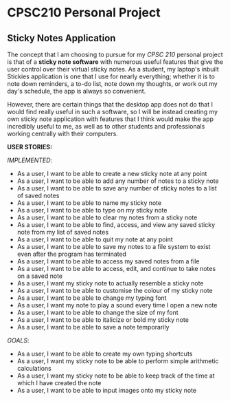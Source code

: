 # CPSC210 Personal Project

## Sticky Notes Application

The concept that I am choosing to pursue for my *CPSC 210* personal project is that of a **sticky
note software** with numerous useful features that give the user control over their virtual sticky notes.
As a student, my laptop's inbuilt Stickies application is one that I use for nearly everything; whether it is to 
note down reminders, a to-do list, note down my thoughts, or work out my day's schedule, the app is always so 
convenient.

However, there are certain things that the desktop app does not do that I would find really useful in such a software, 
so 
I will be instead creating my own sticky note application with features that I think would make the app incredibly 
useful to me,
as well as to other students and professionals working centrally with their computers.


**USER STORIES:**

*IMPLEMENTED*:
- As a user, I want to be able to create a new sticky note at any point
- As a user, I want to be able to add any number of notes to a sticky note
- As a user, I want to be able to save any number of sticky notes to a list of saved notes
- As a user, I want to be able to name my sticky note
- As a user, I want to be able to type on my sticky note
- As a user, I want to be able to clear my notes from a sticky note
- As a user, I want to be able to find, access, and view any saved sticky note from my list of saved notes
- As a user, I want to be able to quit my note at any point
- As a user, I want to be able to save my notes to a file system to exist even after the program has terminated
- As a user, I want to be able to access my saved notes from a file 
- As a user, I want to be able to access, edit, and continue to take notes on a saved note
- As a user, I want my sticky note to actually resemble a sticky note
- As a user, I want to be able to customise the colour of my sticky note
- As a user, I want to be able to change my typing font
- As a user, I want my note to play a sound every time I open a new note
- As a user, I want to be able to change the size of my font
- As a user, I want to be able to italicize or bold my sticky note
- As a user, I want to be able to save a note temporarily 

*GOALS*:
- As a user, I want to be able to create my own typing shortcuts
- As a user, I want my sticky note to be able to perform simple arithmetic calculations
- As a user, I want my sticky note to be able to keep track of the time at which I have created the note
- As a user, I want to be able to input images onto my sticky note


